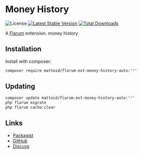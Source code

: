# Money History

![License](https://img.shields.io/badge/license-LPL-1.02-blue.svg) [![Latest Stable Version](https://img.shields.io/packagist/v/mattoid/flarum-ext-money-history.svg)](https://packagist.org/packages/mattoid/flarum-ext-money-history) [![Total Downloads](https://img.shields.io/packagist/dt/mattoid/flarum-ext-money-history.svg)](https://packagist.org/packages/mattoid/flarum-ext-money-history)

A [Flarum](http://flarum.org) extension. money history

## Installation

Install with composer:

```sh
composer require mattoid/flarum-ext-money-history-auto:"*"
```

## Updating

```sh
composer update mattoid/flarum-ext-money-history-auto:"*"
php flarum migrate
php flarum cache:clear
```

## Links

- [Packagist](https://packagist.org/packages/mattoid/flarum-ext-money-history)
- [GitHub](https://github.com/mattoid/flarum-ext-money-history)
- [Discuss](https://discuss.flarum.org/d/PUT_DISCUSS_SLUG_HERE)
